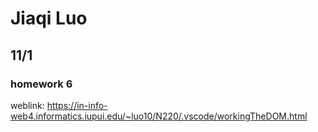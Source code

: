 # Jiaqi Luo
## 11/1
### homework 6
weblink: https://in-info-web4.informatics.iupui.edu/~luo10/N220/.vscode/workingTheDOM.html